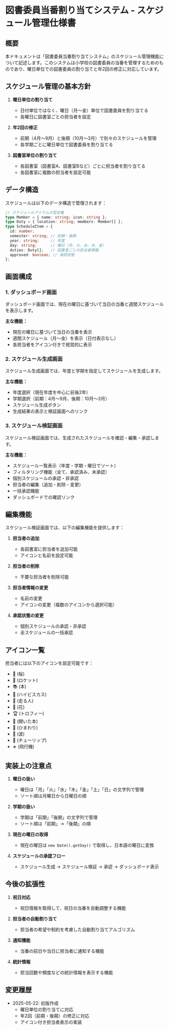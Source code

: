 # 図書委員当番割り当てシステム - スケジュール管理仕様書

## 概要

本ドキュメントは「図書委員当番割り当てシステム」のスケジュール管理機能について記述します。このシステムは小学校の図書委員の当番を管理するためのものであり、曜日単位での図書委員の割り当てと年2回の修正に対応しています。

## スケジュール管理の基本方針

1. **曜日単位の割り当て**
   - 日付単位ではなく、曜日（月〜金）単位で図書委員を割り当てる
   - 各曜日に図書室ごとの担当者を設定

2. **年2回の修正**
   - 前期（4月〜9月）と後期（10月〜3月）で別々のスケジュールを管理
   - 各学期ごとに曜日単位で図書委員を割り当てる

3. **図書室単位の割り当て**
   - 各図書室（図書室A、図書室Bなど）ごとに担当者を割り当てる
   - 各図書室に複数の担当者を設定可能

## データ構造

スケジュールは以下のデータ構造で管理されます：

```typescript
// スケジュールアイテムの型定義
type Member = { name: string; icon: string };
type Duty = { location: string; members: Member[] };
type ScheduleItem = {
  id: number;
  semester: string; // 前期・後期
  year: string;     // 年度
  day: string;      // 曜日（月、火、水、木、金）
  duties: Duty[];   // 図書室ごとの担当者情報
  approved: boolean; // 承認状態
};
```

## 画面構成

### 1. ダッシュボード画面

ダッシュボード画面では、現在の曜日に基づいて当日の当番と週間スケジュールを表示します。

**主な機能：**
- 現在の曜日に基づいて当日の当番を表示
- 週間スケジュール（月〜金）を表示（日付表示なし）
- 各担当者をアイコン付きで視覚的に表示

### 2. スケジュール生成画面

スケジュール生成画面では、年度と学期を指定してスケジュールを生成します。

**主な機能：**
- 年度選択（現在年度を中心に前後2年）
- 学期選択（前期：4月〜9月、後期：10月〜3月）
- スケジュール生成ボタン
- 生成結果の表示と検証画面へのリンク

### 3. スケジュール検証画面

スケジュール検証画面では、生成されたスケジュールを確認・編集・承認します。

**主な機能：**
- スケジュール一覧表示（年度・学期・曜日でソート）
- フィルタリング機能（全て、承認済み、未承認）
- 個別スケジュールの承認・非承認
- 担当者の編集（追加・削除・変更）
- 一括承認機能
- ダッシュボードでの確認リンク

## 編集機能

スケジュール検証画面では、以下の編集機能を提供します：

1. **担当者の追加**
   - 各図書室に担当者を追加可能
   - アイコンと名前を設定可能

2. **担当者の削除**
   - 不要な担当者を削除可能

3. **担当者情報の変更**
   - 名前の変更
   - アイコンの変更（複数のアイコンから選択可能）

4. **承認状態の変更**
   - 個別スケジュールの承認・非承認
   - 全スケジュールの一括承認

## アイコン一覧

担当者には以下のアイコンを設定可能です：

- 🌸 (桜)
- 🚀 (ロケット)
- 📚 (本)
- 🌺 (ハイビスカス)
- 🏃 (走る人)
- 🌼 (花)
- 🏆 (トロフィー)
- 📖 (開いた本)
- 🌻 (ひまわり)
- 🌊 (波)
- 🌷 (チューリップ)
- ✈️ (飛行機)

## 実装上の注意点

1. **曜日の扱い**
   - 曜日は「月」「火」「水」「木」「金」「土」「日」の文字列で管理
   - ソート順は月曜日から日曜日の順

2. **学期の扱い**
   - 学期は「前期」「後期」の文字列で管理
   - ソート順は「前期」→「後期」の順

3. **現在の曜日の取得**
   - 現在の曜日は `new Date().getDay()` で取得し、日本語の曜日に変換

4. **スケジュールの承認フロー**
   - スケジュール生成 → スケジュール検証 → 承認 → ダッシュボード表示

## 今後の拡張性

1. **祝日対応**
   - 祝日情報を取得して、祝日の当番を自動調整する機能

2. **担当者の自動割り当て**
   - 担当者の希望や制約を考慮した自動割り当てアルゴリズム

3. **通知機能**
   - 当番の前日や当日に担当者に通知する機能

4. **統計情報**
   - 担当回数や頻度などの統計情報を表示する機能

## 変更履歴

- 2025-05-22: 初版作成
  - 曜日単位の割り当てに対応
  - 年2回（前期・後期）の修正に対応
  - アイコン付き担当者表示の実装
